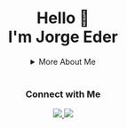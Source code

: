 <div align="center">
  <h1>Hello 👋 <br /> I'm Jorge Eder</h1>
  <details>
    <summary>More About Me</summary>
    <div align="center">
      <br />
      <h3>🔭 I’m currently study Computer Science.</h3>
      <h3>🌱 I’m interested in the democratization of knowledge through technology.</h3>
      <br />
      <div>
        <h3>Tools</h3>
        <img src="https://img.shields.io/badge/Linux-%2320232a?style=for-the-badge&logo=linux&logoColor=FCC624" />
        <img src="https://img.shields.io/badge/git-%2320232a.svg?style=for-the-badge&logo=git&logoColor=%23F05033" />
        <img src="https://img.shields.io/badge/github-%2320232a?style=for-the-badge&logo=github&logoColor=white" />
        <img src="https://img.shields.io/badge/Visual%20Studio%20Code-%2320232a.svg?style=for-the-badge&logo=visual-studio-code&logoColor=0078d7" />
        <img src="https://img.shields.io/badge/insomnia-%2320232a?style=for-the-badge&logo=insomnia&logoColor=5849BE" />
        <img src="https://img.shields.io/badge/flipper-%2320232a?style=for-the-badge&logo=flipper&logoColor=7e3cbb" />
        <img src="https://img.shields.io/badge/notion-%2320232a?style=for-the-badge&logo=notion&logoColor=white" />
        <img src="https://img.shields.io/badge/figma-%2320232a.svg?style=for-the-badge&logo=figma&logoColor=white" />
      </div>
      <br />
      <div>
        <h3>Main Skills</h3>
        <img src="https://img.shields.io/badge/html5-%2320232a.svg?style=for-the-badge&logo=html5&logoColor=%23E34F26" />
        <img src="https://img.shields.io/badge/css3-%2320232a.svg?style=for-the-badge&logo=css3&logoColor=%231572B6" />
        <img src="https://img.shields.io/badge/javascript-%2320232a.svg?style=for-the-badge&logo=javascript&logoColor=%23F7DF1E" />
      </div>
      <br />
      <div>
        <h3>Knowledge</h3>
        <img src="https://img.shields.io/badge/react-%2320232a.svg?style=for-the-badge&logo=react&logoColor=%2361DAFB" />
        <img src="https://img.shields.io/badge/react native-%2320232a.svg?style=for-the-badge&logo=react&logoColor=%2361DAFB" />
        <img src="https://img.shields.io/badge/node.js-%2320232a?style=for-the-badge&logo=node.js&logoColor=6DA55F" />
      </div>
      <br />
      <div>
        <h3>Currently Studying</h3>
        <img src="https://img.shields.io/badge/TypeScript-%2320232a?style=for-the-badge&logo=typescript&logoColor=007ACC" />
        <img src="https://img.shields.io/badge/next-%2320232a?style=for-the-badge&logo=next.js&logoColor=white" />
        <img src="https://img.shields.io/badge/chakra%20ui-%2320232a?style=for-the-badge&logo=chakraui&logoColor=4ED1C5" />
      </div>
      <br />
      <div>
        <h3>I'll Learning</h3>
        <img src="https://img.shields.io/badge/AWS-%2320232a?style=for-the-badge&logo=amazon-aws&logoColor=orange" />
        <img src="https://img.shields.io/badge/Docker-%2320232a?style=for-the-badge&logo=docker&logoColor=0db7ed" />
        <img src="https://img.shields.io/badge/kubernetes-%2320232a?style=for-the-badge&logo=kubernetes&logoColor=326ce5" />
      </div>
      <br />
    </div>
  </details>
  <br />
  <div>
    <h3>Connect with Me</h3>
    <a href="https://www.linkedin.com/in/jorgeeder/">
      <img src="https://img.shields.io/badge/linkedin-%2320232a.svg?style=for-the-badge&logo=linkedin&logoColor=%230077B5" />
    </a>
    <a target="_blank" href="mailto:jorgeeder.dev@gmail.com">
    <img src="https://img.shields.io/badge/Gmail-%2320232a?style=for-the-badge&logo=gmail&logoColor=D14836" /> 
    </a>
  </div>
</div>